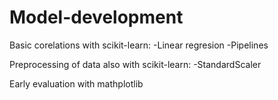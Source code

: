 # Model-development
Basic corelations with scikit-learn:
-Linear regresion
-Pipelines

Preprocessing of data also with scikit-learn:
-StandardScaler

Early evaluation with mathplotlib
